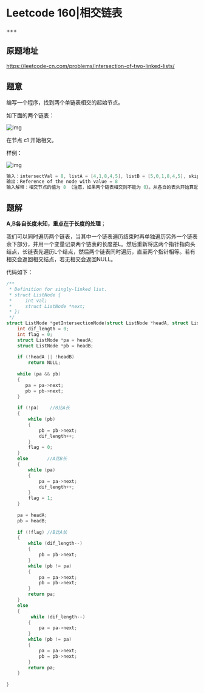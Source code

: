# Leetcode 160|相交链表

+++

## 原题地址

<https://leetcode-cn.com/problems/intersection-of-two-linked-lists/>



## 题意

编写一个程序，找到两个单链表相交的起始节点。

如下面的两个链表：

![img](https://assets.leetcode-cn.com/aliyun-lc-upload/uploads/2018/12/14/160_statement.png)

在节点 c1 开始相交。



样例：

![img](https://assets.leetcode-cn.com/aliyun-lc-upload/uploads/2018/12/14/160_example_1.png)

~~~c
输入：intersectVal = 8, listA = [4,1,8,4,5], listB = [5,0,1,8,4,5], skipA = 2, skipB = 3
输出：Reference of the node with value = 8
输入解释：相交节点的值为 8 （注意，如果两个链表相交则不能为 0）。从各自的表头开始算起，链表 A 为 [4,1,8,4,5]，链表 B 为 [5,0,1,8,4,5]。在 A 中，相交节点前有 2 个节点；在 B 中，相交节点前有 3 个节点。
~~~



## 题解

**A,B各自长度未知，重点在于长度的处理**；

我们可以同时遍历两个链表，当其中一个链表遍历结束时再单独遍历另外一个链表余下部分，并用一个变量记录两个链表的长度差L。然后重新将这两个指针指向头结点，长链表先遍历L个结点，然后两个链表同时遍历，直至两个指针相等。若有相交会返回相交结点，若无相交会返回NULL。

代码如下：

~~~c
/**
 * Definition for singly-linked list.
 * struct ListNode {
 *     int val;
 *     struct ListNode *next;
 * };
 */
struct ListNode *getIntersectionNode(struct ListNode *headA, struct ListNode *headB) {
    int dif_length = 0;
    int flag = 0;
    struct ListNode *pa = headA;
    struct ListNode *pb = headB;
    
    if (!headA || !headB)
        return NULL;
    
    while (pa && pb)
    {
       pa = pa->next;
       pb = pb->next; 
    }
    
    if (!pa)    //B比A长
    {
        while (pb)
        {
            pb = pb->next; 
            dif_length++;
        }
        flag = 0;
    }
    else       //A比B长
    {
        while (pa)
        {
            pa = pa->next; 
            dif_length++;
        }
        flag = 1;
    }
    
    pa = headA;
    pb = headB;
    
    if (!flag) //B比A长
    {
        while (dif_length--)
        {
            pb = pb->next; 
        }
        while (pb != pa)
        {
            pa = pa->next; 
            pb = pb->next;
        }
        return pa;
    }
    else
    {
         while (dif_length--)
        {
            pa = pa->next; 
        }
        while (pb != pa)
        {
            pa = pa->next; 
            pb = pb->next;
        }
        return pa;
    }
    
}
~~~


